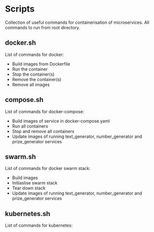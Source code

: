 # Scripts
Collection of useful commands for containerisation of microservices. All commands to run from root directory.

## docker.sh
List of commands for docker:
* Build images from Dockerfile
* Run the container
* Stop the container(s)
* Remove the container(s)
* Remove all images

## compose.sh
List of commands for docker-compose:
* Build images of service in docker-compose.yaml
* Run all containers
* Stop and remove all containers
* Update images of running text_generator, number_generator and prize_generator services

## swarm.sh
List of commands for docker swarm stack:
* Build images
* Initiaslise swarm stack
* Tear down stack
* Update images of running text_generator, number_generator and prize_generator services

## kubernetes.sh
List of commands for kubernetes:
